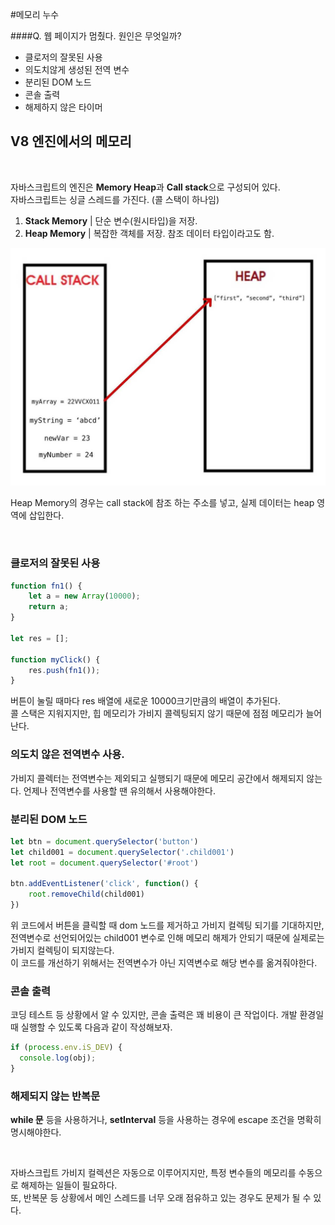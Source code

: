 #메모리 누수
<br />

####Q. 웹 페이지가 멈췄다. 원인은 무엇일까?

* 클로저의 잘못된 사용
* 의도치않게 생성된 전역 변수
* 분리된 DOM 노드
* 콘솔 출력
* 해제하지 않은 타이머

## V8 엔진에서의 메모리
<br />

자바스크립트의 엔진은 **Memory Heap**과 **Call stack**으로 구성되어 있다.  
자바스크립트는 싱글 스레드를 가진다. (콜 스택이 하나임)

1. **Stack Memory** | 단순 변수(원시타입)을 저장.
2. **Heap Memory** | 복잡한 객체를 저장. 참조 데이터 타입이라고도 함.

<img src="../images/stack&heap%20memory.png" alt="memory diff">  

Heap Memory의 경우는 call stack에 참조 하는 주소를 넣고, 실제 데이터는 heap 영역에 삽입한다.

<br />

### 클로저의 잘못된 사용
```javascript
function fn1() {
    let a = new Array(10000);
    return a;
}

let res = [];

function myClick() {
    res.push(fn1());
}
```

버튼이 눌릴 때마다 res 배열에 새로운 10000크기만큼의 배열이 추가된다.  
콜 스택은 지워지지만, 힙 메모리가 가비지 콜렉팅되지 않기 때문에 점점 메모리가 늘어난다.  

### 의도치 않은 전역변수 사용.  

가비지 콜렉터는 전역변수는 제외되고 실행되기 때문에 메모리 공간에서 해제되지 않는다.
언제나 전역변수를 사용할 땐 유의해서 사용해야한다.

### 분리된 DOM 노드
```javascript
let btn = document.querySelector('button')
let child001 = document.querySelector('.child001')
let root = document.querySelector('#root')

btn.addEventListener('click', function() {
    root.removeChild(child001)
})
```

위 코드에서 버튼을 클릭할 때 dom 노드를 제거하고 가비지 컬렉팅 되기를 기대하지만,  
전역변수로 선언되어있는 child001 변수로 인해 메모리 해제가 안되기 때문에 실제로는 가비지 컬렉팅이 되지않는다.  
이 코드를 개선하기 위해서는 전역변수가 아닌 지역변수로 해당 변수를 옮겨줘야한다.

### 콘솔 출력

코딩 테스트 등 상황에서 알 수 있지만, 콘솔 출력은 꽤 비용이 큰 작업이다.
개발 환경일때 실행할 수 있도록 다음과 같이 작성해보자.

```javascript
if (process.env.iS_DEV) {
  console.log(obj);
}
```


### 해제되지 않는 반복문

**while 문** 등을 사용하거나, **setInterval** 등을 사용하는 경우에 escape 조건을 명확히 명시해야한다.  


<br />

자바스크립트 가비지 컬렉션은 자동으로 이루어지지만, 특정 변수들의 메모리를 수동으로 해제하는 일들이 필요하다.  
또, 반복문 등 상황에서 메인 스레드를 너무 오래 점유하고 있는 경우도 문제가 될 수 있다.
